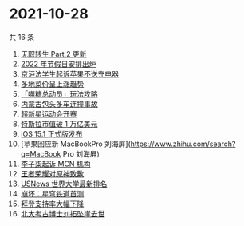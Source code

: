 # 2021-10-28

共 16 条

<!-- BEGIN ZHIHUSEARCH -->
<!-- 最后更新时间 Thu Oct 28 2021 04:08:56 GMT+0800 (China Standard Time) -->
1. [无职转生 Part.2 更新](https://www.zhihu.com/search?q=无职转生)
1. [2022 年节假日安排出炉](https://www.zhihu.com/search?q=节假日安排)
1. [京沪法学生起诉苹果不送充电器](https://www.zhihu.com/search?q=法学生起诉苹果)
1. [多地菜价呈上涨趋势](https://www.zhihu.com/search?q=菜价)
1. [「喵糖总动员」玩法攻略](https://www.zhihu.com/search?q=喵糖)
1. [内蒙古包头多车连撞事故](https://www.zhihu.com/search?q=包头车祸)
1. [超新星运动会开赛](https://www.zhihu.com/search?q=超新星运动会4)
1. [特斯拉市值破 1 万亿美元](https://www.zhihu.com/search?q=特斯拉)
1. [iOS 15.1 正式版发布](https://www.zhihu.com/search?q=iOS15.1)
1. [苹果回应新 MacBookPro 刘海屏](https://www.zhihu.com/search?q=MacBook Pro 刘海屏)
1. [李子柒起诉 MCN 机构](https://www.zhihu.com/search?q=李子柒)
1. [王者荣耀对原神致歉](https://www.zhihu.com/search?q=原神)
1. [USNews 世界大学最新排名](https://www.zhihu.com/search?q=usnews大学排名2022)
1. [崩坏：星穹铁道首测](https://www.zhihu.com/search?q=崩坏星穹铁道)
1. [拜登支持率大幅下降](https://www.zhihu.com/search?q=拜登)
1. [北大考古博士刘拓坠崖去世](https://www.zhihu.com/search?q=刘拓)
<!-- END ZHIHUSEARCH -->
